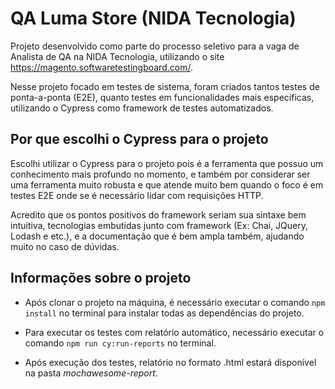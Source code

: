 # QA Luma Store (NIDA Tecnologia)

Projeto desenvolvido como parte do processo seletivo para a vaga de Analista de QA na NIDA Tecnologia, utilizando o site https://magento.softwaretestingboard.com/.

Nesse projeto focado em testes de sistema, foram criados tantos testes de ponta-a-ponta (E2E), quanto testes em funcionalidades mais específicas, utilizando o Cypress como framework de testes automatizados.

## Por que escolhi o Cypress para o projeto

Escolhi utilizar o Cypress para o projeto pois é a ferramenta que possuo um conhecimento mais profundo no momento, e também por considerar ser uma ferramenta muito robusta e que atende muito bem quando o foco é em testes E2E onde se é necessário lidar com requisições HTTP.

Acredito que os pontos positivos do framework seriam sua sintaxe bem intuitiva, tecnologias embutidas junto com framework (Ex: Chai, JQuery, Lodash e etc.), e a documentação que é bem ampla também, ajudando muito no caso de dúvidas.

## Informações sobre o projeto

- Após clonar o projeto na máquina, é necessário executar o comando `npm install` no terminal para instalar todas as dependências do projeto.

- Para executar os testes com relatório automático, necessário executar o comando `npm run cy:run-reports` no terminal.

- Após execução dos testes, relatório no formato .html estará disponível na pasta *mochawesome-report*.

